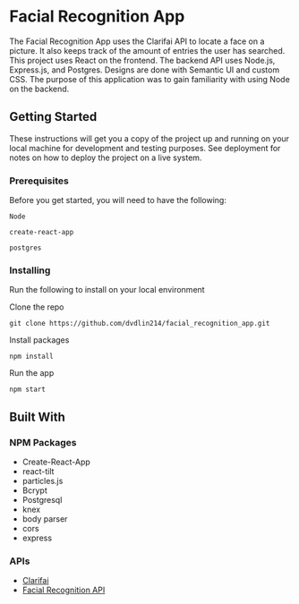 # Facial Recognition App

The Facial Recognition App uses the Clarifai API to locate a face on a picture. It also keeps track of the amount of entries the user has searched. This project uses React on the frontend. The backend API uses Node.js, Express.js, and Postgres. Designs are done with Semantic UI and custom CSS. The purpose of this application was to gain familiarity with using Node on the backend. 

## Getting Started

These instructions will get you a copy of the project up and running on your local machine for development and testing purposes. See deployment for notes on how to deploy the project on a live system.

### Prerequisites

Before you get started, you will need to have the following: 

```
Node
```

```
create-react-app
```

```
postgres
```


### Installing

Run the following to install on your local environment

Clone the repo
```
git clone https://github.com/dvdlin214/facial_recognition_app.git
```

Install packages
```
npm install
```

Run the app
```
npm start
```

## Built With

### NPM Packages
- Create-React-App
- react-tilt
- particles.js
- Bcrypt
- Postgresql
- knex
- body parser
- cors
- express

### APIs
- [Clarifai](https://www.clarifai.com/)
- [Facial Recognition API](https://github.com/dvdlin214/facial-recognition-server)

